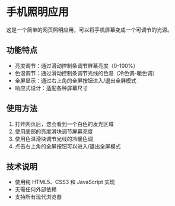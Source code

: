 # 手机照明应用

这是一个简单的网页照明应用，可以将手机屏幕变成一个可调节的光源。

## 功能特点

- 亮度调节：通过滑动控制条调节屏幕亮度（0-100%）
- 色温调节：通过滑动控制条调节光线的色温（冷色调-暖色调）
- 全屏显示：通过右上角的全屏按钮进入/退出全屏模式
- 响应式设计：适配各种屏幕尺寸

## 使用方法

1. 打开网页后，您会看到一个白色的发光区域
2. 使用底部的亮度滑块调节屏幕亮度
3. 使用色温滑块调节光线的冷暖色调
4. 点击右上角的全屏按钮可以进入/退出全屏模式

## 技术说明

- 使用纯 HTML5、CSS3 和 JavaScript 实现
- 无需任何外部依赖
- 支持所有现代浏览器
